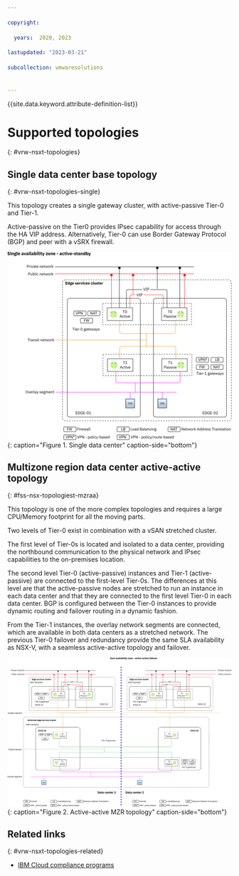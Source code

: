 ```yaml
---

copyright:

  years:  2020, 2023

lastupdated: "2023-03-21"

subcollection: vmwaresolutions


---
```


{{site.data.keyword.attribute-definition-list}}

# Supported topologies
{: #vrw-nsxt-topologies}

## Single data center base topology
{: #vrw-nsxt-topologies-single}

This topology creates a single gateway cluster, with active-passive Tier-0 and Tier-1.

Active-passive on the Tier0 provides IPsec capability for access through the HA VIP address. Alternatively, Tier-0 can use Border Gateway Protocol (BGP) and peer with a vSRX firewall.

![IBM Cloud for VMware Regulated Workloads single data center](../../images/vrw-nsxt-topology-single-dc-ap-simple.svg "Single data center"){: caption="Figure 1. Single data center" caption-side="bottom"}

## Multizone region data center active-active topology
{: #fss-nsx-topologiest-mzraa}

This topology is one of the more complex topologies and requires a large CPU/Memory footprint for all the moving parts.

Two levels of Tier-0 exist in combination with a vSAN stretched cluster.

The first level of Tier-0s is located and isolated to a data center, providing the northbound communication to the physical network and IPsec capabilities to the on-premises location.

The second level Tier-0 (active-passive) instances and Tier-1 (active-passive) are connected to the first-level Tier-0s. The differences at this level are that the active-passive nodes are stretched to run an instance in each data center and that they are connected to the first level Tier-0 in each data center. BGP is configured between the Tier-0 instances to provide dynamic routing and failover routing in a dynamic fashion.

From the Tier-1 instances, the overlay network segments are connected, which are available in both data centers as a stretched network. The previous Tier-0 failover and redundancy provide the same SLA availability as NSX-V, with a seamless active-active topology and failover.

![IBM Cloud for VMware Regulated Workloads active-active MZR topology](../../images/vrw-nsxt-topology-dual-dc-aa-simple.svg "Active-active MZR topology"){: caption="Figure 2. Active-active MZR topology" caption-side="bottom"}

## Related links
{: #vrw-nsxt-topologies-related}

* [IBM Cloud compliance programs](https://www.ibm.com/cloud/compliance)
